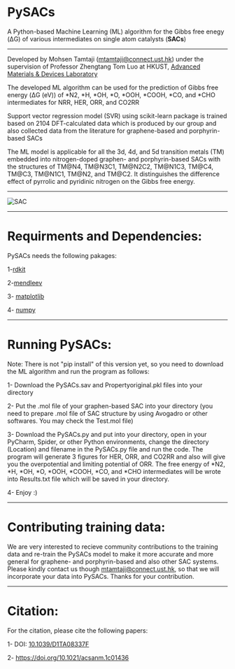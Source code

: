 # PySACs

A Python-based Machine Learning (ML) algorithm for the Gibbs free enegy (ΔG) of various intermediates on single atom catalysts (**SACs**)
************************************************************
Developed by Mohsen Tamtaji (mtamtaji@connect.ust.hk) under the supervision of Professor Zhengtang Tom Luo at HKUST, [Advanced Materials & Devices Laboratory](https://tomluogroup.wixsite.com/nanomaterials)


The developed ML algorithm can be used for the prediction of Gibbs free energy (ΔG (eV)) of *N2, *H, *OH, *O, *OOH, *COOH, *CO, and *CHO intermediates for NRR, HER, ORR, and CO2RR

Support vector regression model (SVR) using scikit-learn package is trained based on 2104 DFT-calculated data which is produced by our group and also collected data from the literature for graphene-based and porphyrin-based SACs

The ML model is applicable for all the 3d, 4d, and 5d transition metals (TM) embedded into nitrogen-doped graphen- and porphyrin-based SACs with the structures of TM@N4, TM@N3C1, TM@N2C2, TM@N1C3, TM@C4, TM@C3, TM@N1C1, TM@N2, and TM@C2. It distinguishes the difference effect of pyrrolic and pyridinic nitrogen on the Gibbs free energy.

************************************************************

![SAC](https://github.com/MohsenTamtaji/PySACs/blob/09c3272990b3c9772fadb94f36cd25eefc11d0b5/Figure8%20-%20Copy%20(2).png)

************************************************************

# Requirments and Dependencies:

PySACs needs the following pakages:

1-[rdkit](https://www.rdkit.org/docs/Install.html)

2-[mendleev](https://pypi.org/project/mendeleev/)

3- [matplotlib](https://matplotlib.org/stable/users/installing/index.html)

4- [numpy](https://numpy.org/install/)

************************************************************

# Running PySACs:

Note: There is not "pip install" of this version yet, so you need to download the ML algorithm and run the program as follows:

1- Download the PySACs.sav and Propertyoriginal.pkl files into your directory

2- Put the .mol file of your graphen-based SAC into your directory (you need to prepare .mol file of SAC structure by using Avogadro or other softwares. You may check the Test.mol file)

3- Download the PySACs.py and put into your directory, open in your PyCharm, Spider, or other Python environments, change the directory (Location) and filename in the PySACs.py file and run the code. The program will generate 3 figures for HER, ORR, and CO2RR and also will give you the overpotential and limiting potential of ORR. The free energy of *N2, *H, *OH, *O, *OOH, *COOH, *CO, and *CHO intermediates will be wrote into Results.txt file which will be saved in your directory.

4- Enjoy :)

************************************************************

# Contributing training data:
We are very interested to recieve community contributions to the training data and re-train the PySACs model to make it more accurate and more general for graphene- and porphyrin-based and also other SAC systems. Please kindly contact us though mtamtaji@connect.ust.hk, so that we will incorporate your data into PySACs. Thanks for your contribution. 

************************************************************

# Citation:

For the citation, please cite the following papers:

1- DOI: [10.1039/D1TA08337F](https://pubs.rsc.org/en/content/articlehtml/2022/ta/d1ta08337f)

2- https://doi.org/10.1021/acsanm.1c01436
